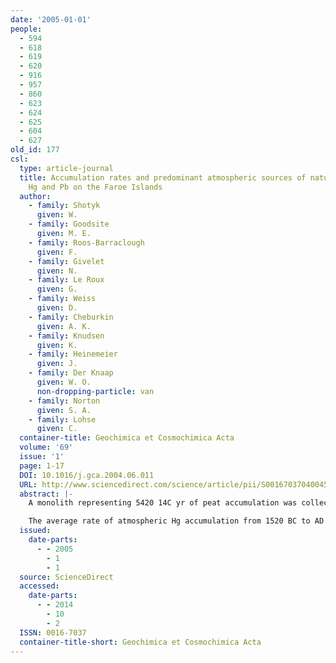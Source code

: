```yaml
---
date: '2005-01-01'
people:
  - 594
  - 618
  - 619
  - 620
  - 916
  - 957
  - 860
  - 623
  - 624
  - 625
  - 604
  - 627
old_id: 177
csl:
  type: article-journal
  title: Accumulation rates and predominant atmospheric sources of natural and anthropogenic
    Hg and Pb on the Faroe Islands
  author:
    - family: Shotyk
      given: W.
    - family: Goodsite
      given: M. E.
    - family: Roos-Barraclough
      given: F.
    - family: Givelet
      given: N.
    - family: Le Roux
      given: G.
    - family: Weiss
      given: D.
    - family: Cheburkin
      given: A. K.
    - family: Knudsen
      given: K.
    - family: Heinemeier
      given: J.
    - family: Der Knaap
      given: W. O.
      non-dropping-particle: van
    - family: Norton
      given: S. A.
    - family: Lohse
      given: C.
  container-title: Geochimica et Cosmochimica Acta
  volume: '69'
  issue: '1'
  page: 1-17
  DOI: 10.1016/j.gca.2004.06.011
  URL: http://www.sciencedirect.com/science/article/pii/S0016703704004508
  abstract: |-
    A monolith representing 5420 14C yr of peat accumulation was collected from a blanket bog at Myrarnar, Faroe Islands. The maximum Hg concentration (498 ng/g at a depth of 4.5 cm) coincides with the maximum concentration of anthropogenic Pb (111 μg/g). Age dating of recent peat accumulation using 210Pb (CRS model) shows that the maxima in Hg and Pb concentrations occur at AD 1954 ± 2. These results, combined with the isotopic composition of Pb in that sample (206Pb/207Pb = 1.1720 ± 0.0017), suggest that coal burning was the dominant source of both elements. From the onset of peat accumulation (ca. 4286 BC) until AD 1385, the ratios Hg/Br and Hg/Se were constant (2.2 ± 0.5 × 10-4 and 8.5 ± 1.8 × 10-3, respectively). Since then, Hg/Br and Hg/Se values have increased, also reaching their maxima in AD 1954. The age date of the maximum concentrations of anthropogenic Hg and Pb in the Faroe Islands is consistent with a previous study of peat cores from Greenland and Denmark (dated using the atmospheric bomb pulse curve of 14C), which showed maximum concentrations in AD 1953.

    The average rate of atmospheric Hg accumulation from 1520 BC to AD 1385 was 1.27 ± 0.38 μg/m2/yr. The Br and Se concentrations and the background Hg/Br and Hg/Se ratios were used to calculate the average rate of natural Hg accumulation for the same period, 1.32 ± 0.36 μg/m2/yr and 1.34 ± 0.29 μg/m2/yr, respectively. These fluxes are similar to the preanthropogenic rates obtained using peat cores from Switzerland, southern Greenland, southern Ontario, Canada, and the northeastern United States. Episodic volcanic emissions and the continual supply of marine aerosols to the Faroe Islands, therefore, have not contributed significantly to the Hg inventory or the Hg accumulation rates, relative to these other areas. The maximum rate of Hg accumulation was 34 μg/m2/yr. The greatest fluxes of anthropogenic Hg accumulation calculated using Br and Se, respectively, were 26 and 31 μg/m2/yr. The rate of atmospheric Hg accumulation in 1998 (16 μg/m2/yr) is comparable to the values recently obtained by atmospheric transport modeling for Denmark, the Faroe Islands, and Greenland.
  issued:
    date-parts:
      - - 2005
        - 1
        - 1
  source: ScienceDirect
  accessed:
    date-parts:
      - - 2014
        - 10
        - 2
  ISSN: 0016-7037
  container-title-short: Geochimica et Cosmochimica Acta
---
```

